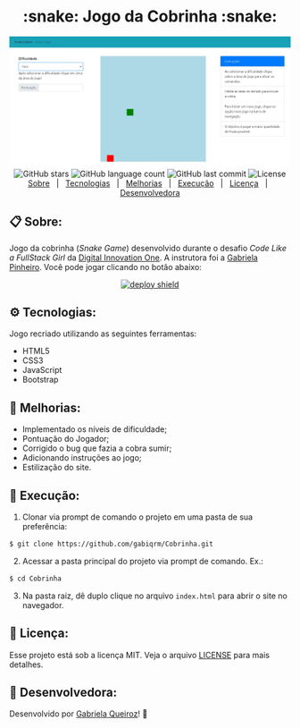 <h1 align="center"> :snake: Jogo da Cobrinha :snake: </h1>

<p align="center">
  <img src="public/image/logo.jpg" alt="SnakeGame"/>
  <br>
  <img alt="GitHub stars" src="https://img.shields.io/github/stars/gabiqrm/Cobrinha">
  <img alt="GitHub language count" src="https://img.shields.io/github/languages/count/gabiqrm/Cobrinha">
  <img alt="GitHub last commit" src="https://img.shields.io/github/last-commit/gabiqrm/Cobrinha">
  <img alt="License" src="https://img.shields.io/badge/license-MIT-brightgreen">
  <br>
  <a href="#clipboard-sobre">Sobre</a>&nbsp;&nbsp;&nbsp;|&nbsp;&nbsp;
  <a href="#gear-tecnologias">Tecnologias</a>&nbsp;&nbsp;&nbsp;|&nbsp;&nbsp;
  <a href="#wrench-melhorias">Melhorias</a>&nbsp;&nbsp;&nbsp;|&nbsp;&nbsp;
  <a href="#floppy_disk-execução">Execução</a>&nbsp;&nbsp;&nbsp;|&nbsp;&nbsp;
  <a href="#closed_lock_with_key-licença">Licença</a>&nbsp;&nbsp;&nbsp;|&nbsp;&nbsp;
  <a href="#woman-desenvolvedora">Desenvolvedora</a>
</p>

## :clipboard: Sobre:

Jogo da cobrinha (*Snake Game*) desenvolvido durante o desafio *Code Like a FullStack Girl* da [Digital Innovation One](https://web.digitalinnovation.one/home). A instrutora foi a [Gabriela Pinheiro](https://github.com/SpruceGabriela). Você pode jogar clicando no botão abaixo:
<p align="center">
<a href="https://gabiqrm.github.io/Cobrinha/"><img alt ="deploy shield" src="https://img.shields.io/badge/%F0%9F%99%82%EF%B8%8F-Jogar!-40BA12.svg" height="35px"></a>
</p>

## :gear: Tecnologias:

Jogo recriado utilizando as seguintes ferramentas:

- HTML5
- CSS3
- JavaScript
- Bootstrap

## :wrench: Melhorias:

- Implementado os níveis de dificuldade;
- Pontuação do Jogador;
- Corrigido o bug que fazia a cobra sumir;
- Adicionando instruções ao jogo;
- Estilização do site.

## :floppy_disk: Execução:

1. Clonar via prompt de comando o projeto em uma pasta de sua preferência:
```bash
$ git clone https://github.com/gabiqrm/Cobrinha.git
```
2. Acessar a pasta principal do projeto via prompt de comando. Ex.:
```bash
$ cd Cobrinha
```
3. Na pasta raiz, dê duplo clique no arquivo `index.html` para abrir o site no navegador.

## :closed_lock_with_key: Licença:

Esse projeto está sob a licença MIT. Veja o arquivo [LICENSE](LICENSE) para mais detalhes.

## :woman: Desenvolvedora:

Desenvolvido por [Gabriela Queiroz](https://github.com/gabiqrm)! :purple_heart:
